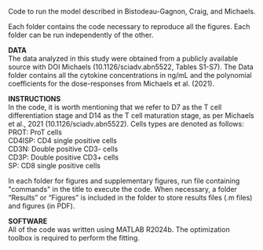 Code to run the model described in Bistodeau-Gagnon, Craig, and Michaels. 

Each folder contains the code necessary to reproduce all the figures. Each folder can be run independently of the other. 

**DATA**  
The data analyzed in this study were obtained from a publicly available source with DOI Michaels (10.1126/sciadv.abn5522, Tables S1-S7). The Data folder contains all the cytokine concentrations in ng/mL and the polynomial coefficients for the dose-responses from Michaels et al. (2021).

**INSTRUCTIONS**  
In the code, it is worth mentioning that we refer to D7 as the T cell differentiation stage and D14 as the T cell maturation stage, as per Michaels et al., 2021 (10.1126/sciadv.abn5522). 
Cells types are denoted as follows:
	PROT: ProT cells  
	CD4ISP: CD4 single positive cells  
	CD3N: Double positive CD3- cells  
	CD3P: Double positive CD3+ cells  
	SP: CD8 single positive cells  

In each folder for figures and supplementary figures, run file containing "commands" in the title to execute the code. 
When necessary, a folder “Results” or “Figures” is included in the folder to store results files (.m files) and figures (in PDF). 

**SOFTWARE**  
All of the code was written using MATLAB R2024b. The optimization toolbox is required to perform the fitting. 
